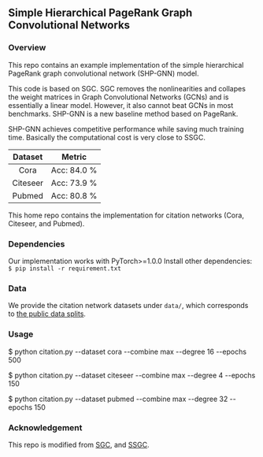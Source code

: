 ## Simple Hierarchical PageRank Graph Convolutional Networks

### Overview
This repo contains an example implementation of the simple hierarchical PageRank graph convolutional network (SHP-GNN) model.

This code is based on SGC. SGC removes the nonlinearities and collapes the weight matrices in Graph Convolutional Networks (GCNs) and is essentially a linear model. However, it also cannot beat GCNs in most benchmarks. SHP-GNN is a new baseline method based on PageRank.

SHP-GNN achieves competitive performance while saving much training time. Basically the computational cost is very close to SSGC.

Dataset | Metric |
:------:|:------:|
Cora    | Acc: 84.0 %     
Citeseer| Acc: 73.9 %     
Pubmed  | Acc: 80.8 %    


This home repo contains the implementation for citation networks (Cora, Citeseer, and Pubmed).

### Dependencies
Our implementation works with PyTorch>=1.0.0 Install other dependencies: `$ pip install -r requirement.txt`

### Data
We provide the citation network datasets under `data/`, which corresponds to [the public data splits](https://github.com/tkipf/gcn/tree/master/gcn/data).

### Usage
$ python citation.py --dataset cora     --combine max --degree 16 --epochs 500

$ python citation.py --dataset citeseer --combine max --degree 4 --epochs 150

$ python citation.py --dataset pubmed   --combine max --degree 32 --epochs 150

### Acknowledgement
This repo is modified from [SGC](https://github.com/Tiiiger/SGC), and [SSGC](https://github.com/allenhaozhu/SSGC).

